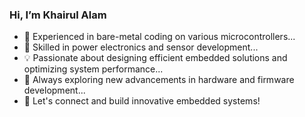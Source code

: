 ### Hi, I’m Khairul Alam
- 👀 Experienced in bare-metal coding on various microcontrollers...
- 🌱 Skilled in power electronics and sensor development...
- 💡 Passionate about designing efficient embedded solutions and optimizing system performance...
- 📡 Always exploring new advancements in hardware and firmware development...
- 🚀 Let's connect and build innovative embedded systems!


<!---
khairulalamdidar/khairulalamdidar is a ✨ special ✨ repository because its `README.md` (this file) appears on your GitHub profile.
You can click the Preview link to take a look at your changes.
--->
